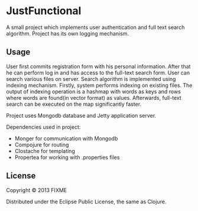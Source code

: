 # JustFunctional

A small project which implements user authentication and full text search algorithm. Project has its own logging mechanism.

## Usage

User first commits registration form with his personal information. After that he can perform log in and has access to the
full-text search form. User can search various files on server.
Search algorithm is implemented using indexing mechanism. Firstly, system performs indexing on existing files. The output of
indexing operation is a hashmap with words as keys and rows where words are found(in vector format) as values. Afterwards, 
full-text search can be executed on the map significantly faster.

Project uses Mongodb database and Jetty application server.

Dependencies used in project:
  - Monger for communication with Mongodb
  - Compojure for routing
  - Clostache for templating
  - Propertea for working with .properties files

  
## License

Copyright © 2013 FIXME

Distributed under the Eclipse Public License, the same as Clojure.

